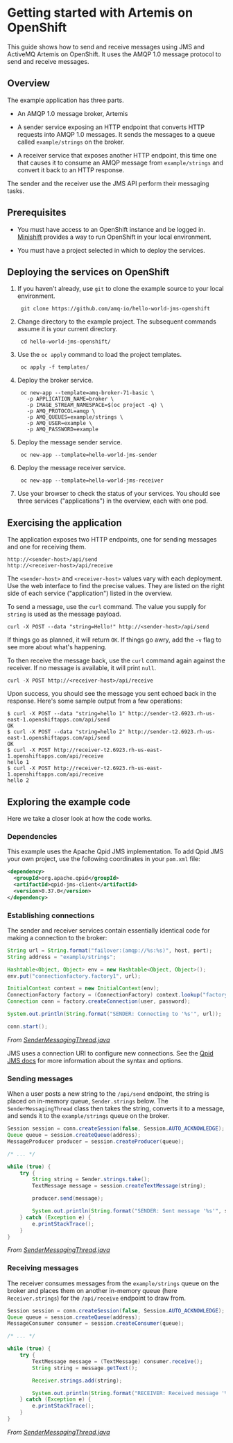 # Getting started with Artemis on OpenShift

This guide shows how to send and receive messages using JMS and
ActiveMQ Artemis on OpenShift.  It uses the AMQP 1.0 message protocol
to send and receive messages.

## Overview

The example application has three parts.

* An AMQP 1.0 message broker, Artemis

* A sender service exposing an HTTP endpoint that converts HTTP
  requests into AMQP 1.0 messages.  It sends the messages to a queue
  called `example/strings` on the broker.

* A receiver service that exposes another HTTP endpoint, this time one
  that causes it to consume an AMQP message from `example/strings` and
  convert it back to an HTTP response.

The sender and the receiver use the JMS API perform their messaging
tasks.

## Prerequisites

* You must have access to an OpenShift instance and be logged in.
  [Minishift](https://docs.okd.io/latest/minishift/getting-started/index.html)
  provides a way to run OpenShift in your local environment.

* You must have a project selected in which to deploy the services.

## Deploying the services on OpenShift

1. If you haven't already, use `git` to clone the example source to
   your local environment.

        git clone https://github.com/amq-io/hello-world-jms-openshift

1. Change directory to the example project.  The subsequent commands
   assume it is your current directory.

        cd hello-world-jms-openshift/

1. Use the `oc apply` command to load the project templates.

        oc apply -f templates/

1. Deploy the broker service.

        oc new-app --template=amq-broker-71-basic \
          -p APPLICATION_NAME=broker \
          -p IMAGE_STREAM_NAMESPACE=$(oc project -q) \
          -p AMQ_PROTOCOL=amqp \
          -p AMQ_QUEUES=example/strings \
          -p AMQ_USER=example \
          -p AMQ_PASSWORD=example

1. Deploy the message sender service.

        oc new-app --template=hello-world-jms-sender

1. Deploy the message receiver service.

        oc new-app --template=hello-world-jms-receiver

1. Use your browser to check the status of your services.  You should
   see three services ("applications") in the overview, each with one
   pod.

## Exercising the application

The application exposes two HTTP endpoints, one for sending messages
and one for receiving them.

    http://<sender-host>/api/send
    http://<receiver-host>/api/receive

The `<sender-host>` and `<receiver-host>` values vary with each
deployment.  Use the web interface to find the precise values.  They
are listed on the right side of each service ("application") listed in
the overview.

To send a message, use the `curl` command.  The value you supply for
`string` is used as the message payload.

    curl -X POST --data "string=Hello!" http://<sender-host>/api/send

If things go as planned, it will return `OK`.  If things go awry, add
the `-v` flag to see more about what's happening.

To then receive the message back, use the `curl` command again against
the receiver.  If no message is available, it will print `null`.

    curl -X POST http://<receiver-host>/api/receive

Upon success, you should see the message you sent echoed back in the
response.  Here's some sample output from a few operations:

```shell
$ curl -X POST --data "string=hello 1" http://sender-t2.6923.rh-us-east-1.openshiftapps.com/api/send
OK
$ curl -X POST --data "string=hello 2" http://sender-t2.6923.rh-us-east-1.openshiftapps.com/api/send
OK
$ curl -X POST http://receiver-t2.6923.rh-us-east-1.openshiftapps.com/api/receive
hello 1
$ curl -X POST http://receiver-t2.6923.rh-us-east-1.openshiftapps.com/api/receive
hello 2
```

## Exploring the example code

Here we take a closer look at how the code works.

### Dependencies

This example uses the Apache Qpid JMS implementation.  To add Qpid JMS
your own project, use the following coordinates in your `pom.xml` file:

```xml
<dependency>
  <groupId>org.apache.qpid</groupId>
  <artifactId>qpid-jms-client</artifactId>
  <version>0.37.0</version>
</dependency>
```

### Establishing connections

The sender and receiver services contain essentially identical code
for making a connection to the broker:

```java
String url = String.format("failover:(amqp://%s:%s)", host, port);
String address = "example/strings";

Hashtable<Object, Object> env = new Hashtable<Object, Object>();
env.put("connectionfactory.factory1", url);

InitialContext context = new InitialContext(env);
ConnectionFactory factory = (ConnectionFactory) context.lookup("factory1");
Connection conn = factory.createConnection(user, password);

System.out.println(String.format("SENDER: Connecting to '%s'", url));

conn.start();
```

_From [SenderMessagingThread.java](https://github.com/amq-io/hello-world-jms-openshift/blob/master/sender/src/main/java/net/example/SenderMessagingThread.java#L34)_

JMS uses a connection URI to configure new connections.  See the
[Qpid JMS docs](http://qpid.apache.org/releases/qpid-jms-0.37.0/docs/index.html#connection-uri)
for more information about the syntax and options.

### Sending messages

When a user posts a new string to the `/api/send` endpoint, the string
is placed on in-memory queue, `Sender.strings` below.  The
`SenderMessagingThread` class then takes the string, converts it to a
message, and sends it to the `example/strings` queue on the broker.

```java
Session session = conn.createSession(false, Session.AUTO_ACKNOWLEDGE);
Queue queue = session.createQueue(address);
MessageProducer producer = session.createProducer(queue);

/* ... */

while (true) {
    try {
        String string = Sender.strings.take();
        TextMessage message = session.createTextMessage(string);

        producer.send(message);

        System.out.println(String.format("SENDER: Sent message '%s'", string));
    } catch (Exception e) {
        e.printStackTrace();
    }
}
```

_From [SenderMessagingThread.java](https://github.com/amq-io/hello-world-jms-openshift/blob/master/sender/src/main/java/net/example/SenderMessagingThread.java#L49)_

### Receiving messages

The receiver consumes messages from the `example/strings` queue on the
broker and places them on another in-memory queue (here
`Receiver.strings`) for the `/api/receive` endpoint to draw from.

```java
Session session = conn.createSession(false, Session.AUTO_ACKNOWLEDGE);
Queue queue = session.createQueue(address);
MessageConsumer consumer = session.createConsumer(queue);

/* ... */

while (true) {
    try {
        TextMessage message = (TextMessage) consumer.receive();
        String string = message.getText();

        Receiver.strings.add(string);

        System.out.println(String.format("RECEIVER: Received message '%s'", string));
    } catch (Exception e) {
        e.printStackTrace();
    }
}
```

_From [SenderMessagingThread.java](https://github.com/amq-io/hello-world-jms-openshift/blob/master/receiver/src/main/java/net/example/ReceiverMessagingThread.java#L49)_
